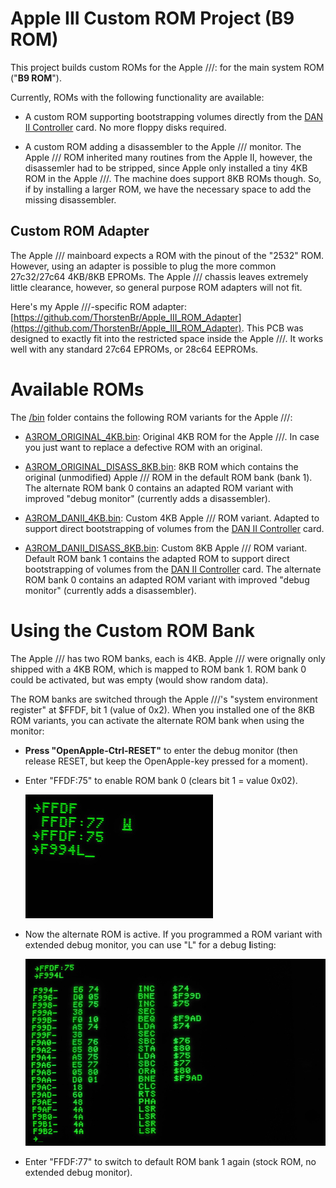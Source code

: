 # Apple III Custom ROM Project (B9 ROM)
This project builds custom ROMs for the Apple ///: for the main system ROM ("**B9 ROM**").

Currently, ROMs with the following functionality are available:

  * A custom ROM supporting bootstrapping volumes directly from the [DAN II Controller](https://github.com/ThorstenBr/Apple2Card) card. No more floppy disks required.

  * A custom ROM adding a disassembler to the Apple /// monitor. The Apple /// ROM inherited many routines from the Apple II, however, the disassemler had to be stripped, since Apple only installed a tiny 4KB ROM in the Apple ///. The machine does support 8KB ROMs though. So, if by installing a larger ROM, we have the necessary space to add the missing disassembler.

## Custom ROM Adapter
The Apple /// mainboard expects a ROM with the pinout of the "2532" ROM. However, using an adapter is possible to plug the more common 27c32/27c64 4KB/8KB EPROMs. The Apple /// chassis leaves extremely little clearance, however, so general purpose ROM adapters will not fit.

Here's my Apple ///-specific ROM adapter: [https://github.com/ThorstenBr/Apple_III_ROM_Adapter](https://github.com/ThorstenBr/Apple_III_ROM_Adapter). This PCB was designed to exactly fit into the restricted space inside the Apple ///. It works well with any standard 27c64 EPROMs, or 28c64 EEPROMs.

# Available ROMs
The [/bin](bin) folder contains the following ROM variants for the Apple ///:

* [A3ROM_ORIGINAL_4KB.bin](bin/A3ROM_ORIGINAL_4KB.bin): Original 4KB ROM for the Apple ///. In case you just want to replace a defective ROM with an original.

* [A3ROM_ORIGINAL_DISASS_8KB.bin](bin/A3ROM_ORIGINAL_EXTMONITOR_8KB.bin): 8KB ROM which contains the original (unmodified) Apple /// ROM in the default ROM bank (bank 1). The alternate ROM bank 0 contains an adapted ROM variant with improved "debug monitor" (currently adds a disassembler).

* [A3ROM_DANII_4KB.bin](bin/A3ROM_DANII_4KB.bin): Custom 4KB Apple /// ROM variant. Adapted to support direct bootstrapping of volumes from the [DAN II Controller](https://github.com/ThorstenBr/Apple2Card) card.

* [A3ROM_DANII_DISASS_8KB.bin](bin/A3ROM_DANII_EXTMONITOR_8KB.bin): Custom 8KB Apple /// ROM variant. Default ROM bank 1 contains the adapted ROM to support direct bootstrapping of volumes from the [DAN II Controller](https://github.com/ThorstenBr/Apple2Card) card. The alternate ROM bank 0 contains an adapted ROM variant with improved "debug monitor" (currently adds a disassembler).

# Using the Custom ROM Bank
The Apple /// has two ROM banks, each is 4KB. Apple /// were orignally only shipped with a 4KB ROM, which is mapped to ROM bank 1.
ROM bank 0 could be activated, but was empty (would show random data).

The ROM banks are switched through the Apple ///'s "system environment register" at $FFDF, bit 1 (value of 0x2). When you installed one of the 8KB ROM variants, you can activate the alternate ROM bank when using the monitor:

* **Press "OpenApple-Ctrl-RESET"** to enter the debug monitor (then release RESET, but keep the OpenApple-key pressed for a moment).

* Enter "FFDF:75" to enable ROM bank 0 (clears bit 1 = value 0x02).

    ![A3ROM Switch to bank 0](Images/A3ROM_bank0.jpg)

* Now the alternate ROM is active. If you programmed a ROM variant with extended debug monitor, you can use "L" for a debug **l**isting:

    ![A3ROM Disassembler](Images/A3ROM_disassembler.jpg)

* Enter "FFDF:77" to switch to default ROM bank 1 again (stock ROM, no extended debug monitor).